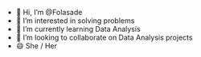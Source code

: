 - 👋 Hi, I’m @Folasade
- 👀 I’m interested in solving problems
- 🌱 I’m currently learning Data Analysis
- 💞️ I’m looking to collaborate on Data Analysis projects
- 😄 She / Her


<!---
larryease2/larryease2 is a ✨ special ✨ repository because its `README.md` (this file) appears on your GitHub profile.
You can click the Preview link to take a look at your changes.
--->
